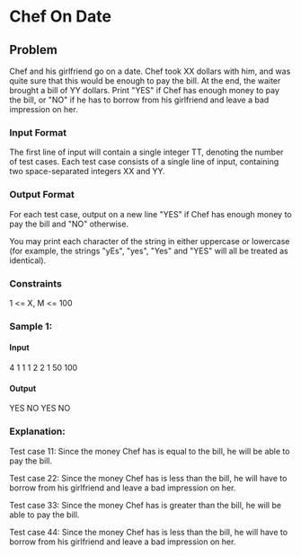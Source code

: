 # Chef On Date
## Problem
Chef and his girlfriend go on a date. Chef took XX dollars with him, and was quite sure that this would be enough to pay the bill. At the end, the waiter brought a bill of YY dollars. Print "YES" if Chef has enough money to pay the bill, or "NO" if he has to borrow from his girlfriend and leave a bad impression on her.

### Input Format
The first line of input will contain a single integer TT, denoting the number of test cases.
Each test case consists of a single line of input, containing two space-separated integers XX and YY.

### Output Format
For each test case, output on a new line "YES" if Chef has enough money to pay the bill and "NO" otherwise.

You may print each character of the string in either uppercase or lowercase (for example, the strings "yEs", "yes", "Yes" and "YES" will all be treated as identical).

### Constraints
1 <= X, M <= 100
 
### Sample 1:
#### Input
4
1 1
1 2
2 1
50 100

#### Output
YES
NO
YES
NO

### Explanation:
Test case 11: Since the money Chef has is equal to the bill, he will be able to pay the bill.

Test case 22: Since the money Chef has is less than the bill, he will have to borrow from his girlfriend and leave a bad impression on her.

Test case 33: Since the money Chef has is greater than the bill, he will be able to pay the bill.

Test case 44: Since the money Chef has is less than the bill, he will have to borrow from his girlfriend and leave a bad impression on her.

